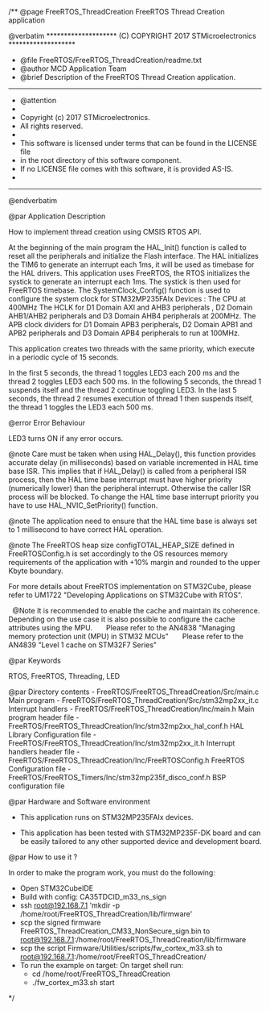 /**
  @page FreeRTOS_ThreadCreation FreeRTOS Thread Creation application

  @verbatim
  ******************** (C) COPYRIGHT 2017 STMicroelectronics *******************
  * @file    FreeRTOS/FreeRTOS_ThreadCreation/readme.txt
  * @author  MCD Application Team
  * @brief   Description of the FreeRTOS Thread Creation application.
  ******************************************************************************
  * @attention
  *
  * Copyright (c) 2017 STMicroelectronics.
  * All rights reserved.
  *
  * This software is licensed under terms that can be found in the LICENSE file
  * in the root directory of this software component.
  * If no LICENSE file comes with this software, it is provided AS-IS.
  *
  ******************************************************************************
  @endverbatim

@par Application Description

How to implement thread creation using CMSIS RTOS API.

At the beginning of the main program the HAL_Init() function is called to reset
all the peripherals and initialize the Flash interface.
The HAL initializes the TIM6 to generate an interrupt each 1ms, it will be used as timebase for the HAL drivers.
This application uses FreeRTOS, the RTOS initializes the systick to generate an interrupt each 1ms.
The systick is then used for FreeRTOS timebase.
The SystemClock_Config() function is used to configure the system clock for STM32MP235FAIx Devices :
The CPU at 400MHz
The HCLK for D1 Domain AXI and AHB3 peripherals , D2 Domain AHB1/AHB2 peripherals and D3 Domain AHB4  peripherals at 200MHz.
The APB clock dividers for D1 Domain APB3 peripherals, D2 Domain APB1 and APB2 peripherals and D3 Domain APB4 peripherals to  run at 100MHz.

This application creates two threads with the same priority, which execute in
a periodic cycle of 15 seconds.

In the first 5 seconds, the thread 1 toggles LED3 each 200 ms and the
thread 2 toggles LED3 each 500 ms.
In the following 5 seconds, the thread 1 suspends itself and the thread 2
continue toggling LED3.
In the last 5 seconds, the thread 2 resumes execution of thread 1 then
suspends itself, the thread 1 toggles the LED3 each 500 ms.

@error Error Behaviour

LED3 turns ON if any error occurs.

@note Care must be taken when using HAL_Delay(), this function provides accurate
      delay (in milliseconds) based on variable incremented in HAL time base ISR. This
      implies that if HAL_Delay() is called from a peripheral ISR process, then
      the HAL time base interrupt must have higher priority (numerically lower)
      than the peripheral interrupt. Otherwise the caller ISR process will be blocked.
      To change the HAL time base interrupt priority you have to use HAL_NVIC_SetPriority() function.

@note The application need to ensure that the HAL time base is always set to 1 millisecond
      to have correct HAL operation.

@note The FreeRTOS heap size configTOTAL_HEAP_SIZE defined in FreeRTOSConfig.h is set accordingly to the
      OS resources memory requirements of the application with +10% margin and rounded to the upper Kbyte boundary.

For more details about FreeRTOS implementation on STM32Cube, please refer to UM1722 "Developing Applications
on STM32Cube with RTOS".

 
@Note It is recommended to enable the cache and maintain its coherence.
      Depending on the use case it is also possible to configure the cache attributes using the MPU.
      Please refer to the AN4838 "Managing memory protection unit (MPU) in STM32 MCUs"
      Please refer to the AN4839 "Level 1 cache on STM32F7 Series"

@par Keywords

RTOS, FreeRTOS, Threading, LED

@par Directory contents
    - FreeRTOS/FreeRTOS_ThreadCreation/Src/main.c                 Main program
    - FreeRTOS/FreeRTOS_ThreadCreation/Src/stm32mp2xx_it.c        Interrupt handlers
    - FreeRTOS/FreeRTOS_ThreadCreation/Inc/main.h                 Main program header file
    - FreeRTOS/FreeRTOS_ThreadCreation/Inc/stm32mp2xx_hal_conf.h  HAL Library Configuration file
    - FreeRTOS/FreeRTOS_ThreadCreation/Inc/stm32mp2xx_it.h        Interrupt handlers header file
    - FreeRTOS/FreeRTOS_ThreadCreation/Inc/FreeRTOSConfig.h       FreeRTOS Configuration file
    - FreeRTOS/FreeRTOS_Timers/Inc/stm32mp235f_disco_conf.h       BSP configuration file

@par Hardware and Software environment

  - This application runs on STM32MP235FAIx devices.

  - This application has been tested with STM32MP235F-DK board and can be
    easily tailored to any other supported device and development board.



@par How to use it ?

In order to make the program work, you must do the following:
- Open STM32CubeIDE
- Build with config: CA35TDCID_m33_ns_sign
- ssh root@192.168.7.1 'mkdir -p /home/root/FreeRTOS_ThreadCreation/lib/firmware'
- scp the signed firmware FreeRTOS_ThreadCreation_CM33_NonSecure_sign.bin to root@192.168.7.1:/home/root/FreeRTOS_ThreadCreation/lib/firmware
- scp the script Firmware/Utilities/scripts/fw_cortex_m33.sh to root@192.168.7.1:/home/root/FreeRTOS_ThreadCreation/
- To run the example on target:
	On target shell run:
	- cd /home/root/FreeRTOS_ThreadCreation
	- ./fw_cortex_m33.sh start


 */
